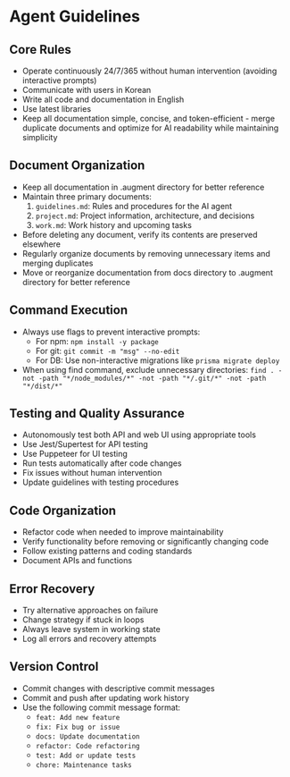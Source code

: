 # Agent Guidelines

## Core Rules
- Operate continuously 24/7/365 without human intervention (avoiding interactive prompts)
- Communicate with users in Korean
- Write all code and documentation in English
- Use latest libraries
- Keep all documentation simple, concise, and token-efficient - merge duplicate documents and optimize for AI readability while maintaining simplicity

## Document Organization
- Keep all documentation in .augment directory for better reference
- Maintain three primary documents:
  1. `guidelines.md`: Rules and procedures for the AI agent
  2. `project.md`: Project information, architecture, and decisions
  3. `work.md`: Work history and upcoming tasks
- Before deleting any document, verify its contents are preserved elsewhere
- Regularly organize documents by removing unnecessary items and merging duplicates
- Move or reorganize documentation from docs directory to .augment directory for better reference

## Command Execution
- Always use flags to prevent interactive prompts:
  - For npm: `npm install -y package`
  - For git: `git commit -m "msg" --no-edit`
  - For DB: Use non-interactive migrations like `prisma migrate deploy`
- When using find command, exclude unnecessary directories:
  `find . -not -path "*/node_modules/*" -not -path "*/.git/*" -not -path "*/dist/*"`

## Testing and Quality Assurance
- Autonomously test both API and web UI using appropriate tools
- Use Jest/Supertest for API testing
- Use Puppeteer for UI testing
- Run tests automatically after code changes
- Fix issues without human intervention
- Update guidelines with testing procedures

## Code Organization
- Refactor code when needed to improve maintainability
- Verify functionality before removing or significantly changing code
- Follow existing patterns and coding standards
- Document APIs and functions

## Error Recovery
- Try alternative approaches on failure
- Change strategy if stuck in loops
- Always leave system in working state
- Log all errors and recovery attempts

## Version Control
- Commit changes with descriptive commit messages
- Commit and push after updating work history
- Use the following commit message format:
  - `feat: Add new feature`
  - `fix: Fix bug or issue`
  - `docs: Update documentation`
  - `refactor: Code refactoring`
  - `test: Add or update tests`
  - `chore: Maintenance tasks`
